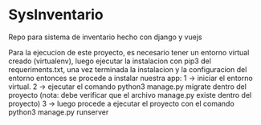 # SysInventario
Repo para sistema de inventario hecho con django y vuejs

Para la ejecucion de este proyecto, es necesario tener un entorno virtual creado (virtualenv),
luego ejecutar la instalacion con pip3 del requeriments.txt, 
una vez terminada la instalacion y la configuracion del entorno entonces se procede a instalar nuestra app:
1 -> iniciar el entorno virtual.
2 -> ejecutar el comando python3 manage.py migrate dentro del proyecto (nota: debe verificar que el archivo manage.py existe dentro del proyecto)
3 -> luego procede a ejecutar el proyecto con el comando python3 manage.py runserver
